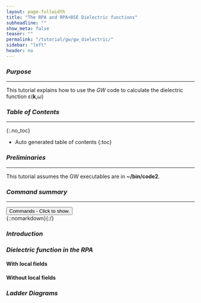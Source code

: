 ```yaml
---
layout: page-fullwidth
title: "The RPA and RPA+BSE Dielectric functions"
subheadline: ""
show_meta: false
teaser: ""
permalink: "/tutorial/gw/gw_dielectric/"
sidebar: "left"
header: no
---
```


### _Purpose_
_____________________________________________________________


This tutorial explains how to use the _GW_ code to calculate the
dielectric function &epsilon;(<b>k</b>,<i>&omega;</i>)

### _Table of Contents_
_____________________________________________________________

{:.no_toc}
*  Auto generated table of contents
{:toc}


### _Preliminaries_
_____________________________________________________________


This tutorial assumes the GW executables are in **~/bin/code2**.

### _Command summary_
________________________________________________________________________________________________
<div onclick="elm = document.getElementById('foobar'); if(elm.style.display == 'none') elm.style.display = 'block'; else elm.style.display = 'none';"><button type="button" class="button tiny radius">Commands - Click to show.</button></div>
{::nomarkdown}<div style="display:none;margin:0px 25px 0px 25px;"id="foobar">{:/}

Needs filling in

{::nomarkdown}</div>{:/}

### _Introduction_

### _Dielectric function in the RPA_

#### With local fields

#### Without local fields

### _Ladder Diagrams_

